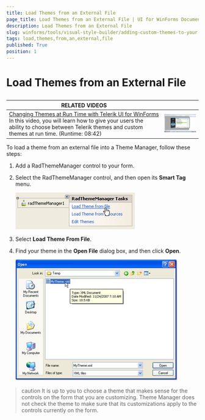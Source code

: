 ```yaml
---
title: Load Themes from an External File
page_title: Load Themes from an External File | UI for WinForms Documentation
description: Load Themes from an External File
slug: winforms/tools/visual-style-builder/adding-custom-themes-to-your-application/load-themes-from-an-external-file
tags: load,themes,from,an,external,file
published: True
position: 1
---
```


# Load Themes from an External File

## 

|RELATED VIDEOS||
|----|----|
|[Changing Themes at Run Time with Telerik UI for WinForms](http://tv.telerik.com/watch/winforms/visualstylebuilder/changing-themes-at-run-time-with-radcontrols-winforms)<br>In this video, you will learn how to give your users the ability to choose between Telerik themes and custom themes at run time. (Runtime: 08:42)|![tools-visual-style-builder-adding-custom-themes-to-your-application-load-themes-from-an-external-file 003](images/tools-visual-style-builder-adding-custom-themes-to-your-application-load-themes-from-an-external-file003.png)|

To load a theme from an external file into a Theme Manager, follow these steps:
        

1. Add a RadThemeManager control to your form.

1. Select the RadThemeManager control, and then open its __Smart Tag__ menu.

    ![tools-visual-style-builder-adding-custom-themes-to-your-application-load-themes-from-an-external-file 001](images/tools-visual-style-builder-adding-custom-themes-to-your-application-load-themes-from-an-external-file001.png)

1. Select __Load Theme From File__.
            

1. Find your theme in the __Open File__ dialog box, and then click __Open__. 

    ![tools-visual-style-builder-adding-custom-themes-to-your-application-load-themes-from-an-external-file 002](images/tools-visual-style-builder-adding-custom-themes-to-your-application-load-themes-from-an-external-file002.png)

>caution It is up to you to choose a theme that makes sense for the controls on the form that you are customizing. Theme Manager does not check the theme to make sure that its customizations apply to the controls currently on the form.
>

